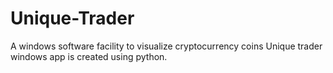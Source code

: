 # Unique-Trader
A windows software facility to visualize cryptocurrency coins
Unique trader windows app is created using python.
